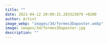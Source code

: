 ```yaml
---
title: ""
date: 2021-04-12 20:09:31.203323079 +0200
author: Artist
image_webp: "images/3d/formes3Daposter.webp"
image: images/3d/formes3Daposter.jpg
description: ""
---
```

